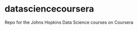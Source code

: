 datasciencecoursera
===================

Repo for the Johns Hopkins Data Science courses on Coursera
